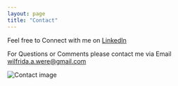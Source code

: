 ```yaml
---
layout: page
title: "Contact"
---
```

Feel free to Connect with me on [LinkedIn](https://www.linkedin.com/in/wilfridawere/)

For Questions or Comments please contact me via Email wilfrida.a.were@gmail.com

![Contact image](https://media.istockphoto.com/id/636349226/photo/contact-cube-with-letters-sign-with-wooden-cubes.jpg?s=612x612&w=0&k=20&c=5oYW5EbHu7GNe-gZ5TL2aG-19mKutSHHpYN391u2H5o=)
